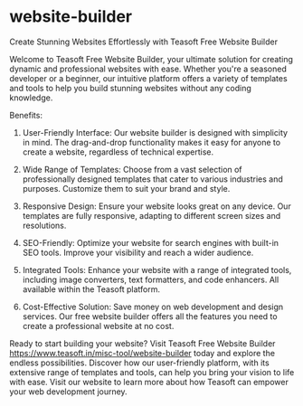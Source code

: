 # website-builder
Create Stunning Websites Effortlessly with Teasoft Free Website Builder

Welcome to Teasoft Free Website Builder, your ultimate solution for creating dynamic and professional websites with ease. Whether you're a seasoned developer or a beginner, our intuitive platform offers a variety of templates and tools to help you build stunning websites without any coding knowledge.

Benefits:

1. User-Friendly Interface: Our website builder is designed with simplicity in mind. The drag-and-drop functionality makes it easy for anyone to create a website, regardless of technical expertise.

2. Wide Range of Templates: Choose from a vast selection of professionally designed templates that cater to various industries and purposes. Customize them to suit your brand and style.

3. Responsive Design: Ensure your website looks great on any device. Our templates are fully responsive, adapting to different screen sizes and resolutions.

4. SEO-Friendly: Optimize your website for search engines with built-in SEO tools. Improve your visibility and reach a wider audience.

5. Integrated Tools: Enhance your website with a range of integrated tools, including image converters, text formatters, and code enhancers. All available within the Teasoft platform.

6. Cost-Effective Solution: Save money on web development and design services. Our free website builder offers all the features you need to create a professional website at no cost.

Ready to start building your website? Visit Teasoft Free Website Builder https://www.teasoft.in/misc-tool/website-builder today and explore the endless possibilities. Discover how our user-friendly platform, with its extensive range of templates and tools, can help you bring your vision to life with ease. Visit our website to learn more about how Teasoft can empower your web development journey.

